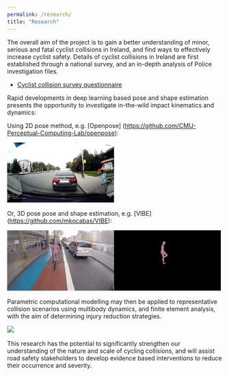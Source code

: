 ```yaml
---
permalink: /research/
title: "Research"
---
```



The overall aim of the project is to gain a better understanding of minor, serious and fatal cyclist collisions in Ireland, and find ways to effectively increase cyclist safety. Details of cyclist collisions in Ireland are first established through a national survey, and an in-depth analysis of Police investigation files.

- [Cyclist collision survey questionnaire](https://drive.google.com/file/d/1BccQ-QF-NfwIx27Dy9hZv3fSVpXt5DsH/view?usp=sharing)

Rapid developments in deep learning based pose and shape estimation presents the opportunity to investigate in-the-wild impact kinematics and dynamics: 

Using 2D pose method, e.g. [Openpose] (https://github.com/CMU-Perceptual-Computing-Lab/openpose):


<img src="/assets/images/pitchover-openpose.gif" width="250">


Or, 3D pose pose and shape estimation, e.g. [VIBE] (https://github.com/mkocabas/VIBE):


<img src="/assets/images/skidonwetroad-vibe.gif" width="500">


Parametric computational modelling may then be applied to representative collision scenarios using multibody dynamics, and finite element analysis, with the aim of determining injury reduction strategies. 


<img src="/assets/images/MADYMO-Cyclist.gif" width="500">



This research has the potential to significantly strengthen our understanding of the nature and scale of cycling collisions, and will assist road safety stakeholders to develop evidence based interventions to reduce their occurrence and severity.


